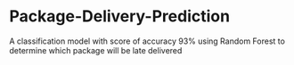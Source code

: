 # Package-Delivery-Prediction
A classification model with score of accuracy 93% using Random Forest to determine which package will be late delivered
